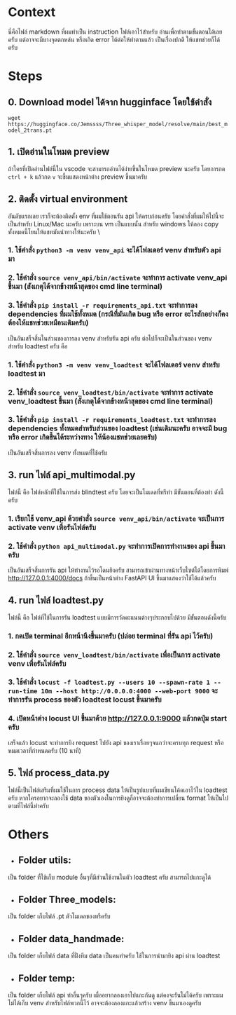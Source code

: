 # Context
นี่คือไฟล์ markdown ที่ผมทำเป็น instruction ไฟล์เอาไว้สำหรับ อ่านเพื่อทำตามขั้นตอนได้เลยครับ แต่อาจจะมีบางจุดตกหล่น หรือเกิด error ได้ต่อให้ทำตามแล้ว เป็นเรื่องปกติ ให้แชทช่วยก็ได้ครับ
# Steps
## 0. Download model ได้จาก hugginface โดยใช้คำสั่ง 
`wget https://huggingface.co/Jemssss/Three_whisper_model/resolve/main/best_model_2trans.pt`
## 1. เปิดอ่านในโหมด preview
ถ้าใครที่เปิดอ่านไฟล์นี้ใน vscode จะสามารถอ่านได้ง่ายขึ้นในโหมด preview นะครับ โดยการกด `ctrl + k` แล้วกด `v` จะขึ้นแสดงหน้าต่าง preview ขึ้นมาครับ
## 2. ติดตั้ง virtual environment
อันดับแรกเลย เราก็จะต้องติดตั้ง env ที่ผมใช้ตอนรัน api ให้ครบก่อนครับ โดยคำสั่งที่ผมให้ไปนี้จะเป็นสำหรับ Linux/Mac นะครับ เพราะบน vm เป็นแบบนั้น สำหรับ windows ให้ลอง copy ทั้งหมดนี้โยนให้แชทมันนำทางให้นะครับ \
### 1. ใช้คำสั่ง `python3 -m venv venv_api` จะได้โฟลเดอร์ venv สำหรับตัว api มา
### 2. ใช้คำสั่ง `source venv_api/bin/activate` จะทำการ activate venv_api ขึ้นมา (สังเกตุได้จากข้างหน้าสุดของ cmd line terminal)
### 3. ใช้คำสั่ง `pip install -r requirements_api.txt` จะทำการลง dependencies ที่ผมใช้ทั้งหมด (กรณีที่มันเกิด bug หรือ error อะไรสักอย่างก็คงต้องให้แชทช่วยเหมือนเดิมครับ)
เป็นอันเสร็จสิ้นในส่วนของการลง venv สำหรับรัน api ครับ ต่อไปก็จะเป็นในส่วนของ venv สำหรับ loadtest ครับ คือ
### 1. ใช้คำสั่ง `python3 -m venv venv_loadtest` จะได้โฟลเดอร์ venv สำหรับ loadtest มา
### 2. ใช้คำสั่ง `source venv_loadtest/bin/activate` จะทำการ activate venv_loadtest ขึ้นมา (สังเกตุได้จากข้างหน้าสุดของ cmd line terminal)
### 3. ใช้คำสั่ง `pip install -r requirements_loadtest.txt` จะทำการลง dependencies ทั้งหมดสำหรับส่วนของ loadtest (เช่นเดิมนะครับ อาจจะมี bug หรือ error เกิดขึ้นได้ระหว่างทาง ให้น้องแชทช่วยเลยครับ)
เป็นอันเสร็จสิ้นการลง venv ทั้งหมดที่ใช้ครับ
## 3. run ไฟล์ api_multimodal.py
ไฟล์นี้ คือ ไฟล์หลักที่ใช้ในการส่ง blindtest ครับ โดยจะเป็นโมเดลที่ทรีทำ มีขั้นตอนที่ต้องทำ ดังนี้ครับ
### 1. เรียกใช้ venv_api ด้วยคำสั่ง `source venv_api/bin/activate` จะเป็นการ activate venv เพื่อรันไฟล์ครับ
### 2. ใช้คำสั่ง `python api_multimodal.py` จะทำการเปิดการทำงานของ api ขึ้นมาครับ
เป็นอันเสร็จสิ้นการรัน api ให้ทำงานไว้รอโดนยิงครับ สามารถเข้าผ่านทางหน้าเว็บไซต์ได้โดยการพิมพ์ http://127.0.0.1:4000/docs ถ้าขึ้นเป็นหน้าต่าง FastAPI UI ขึ้นมาแสดงว่าใช้ได้แล้วครับ
## 4. run ไฟล์ loadtest.py
ไฟล์นี้ คือ ไฟล์ที่ใช้ในการรัน loadtest แบบมีการวัดคะแนนต่างๆประกอบไปด้วย มีขั้นตอนดังนี้ครับ
### 1. กดเปิด terminal อีกหน้านึงขึ้นมาครับ (ปล่อย terminal ที่รัน api ไว้ครับ)
### 2. ใช้คำสั่ง `source venv_loadtest/bin/activate` เพื่อเป็นการ activate venv เพื่อรันไฟล์ครับ
### 3. ใช้คำสั่ง `locust -f loadtest.py --users 10 --spawn-rate 1 --run-time 10m --host http://0.0.0.0:4000 --web-port 9000` จะทำการรัน process ของตัว loadtest locust ขึ้นมาครับ
### 4. เปิดหน้าต่าง locust UI ขึ้นมาด้วย http://127.0.0.1:9000 แล้วกดปุ่ม start ครับ
เสร็จแล้ว locust จะทำการยิง request ไปยัง api ของเราเรื่อยๆจนกว่าจะครบทุก request หรือหมดเวลาที่กำหนดครับ (10 นาที)
## 5. ไฟล์ process_data.py
ไฟล์นี้เป็นไฟล์เสริมที่ผมใช้ในการ process data ให้เป็นรูปแบบที่ผมเขียนโค้ดเอาไว้ใน loadtest ครับ หากใครอยากจะลองใช้ data ของตัวเองในการยิงดูก็อาจจะต้องทำการเปลี่ยน format ให้เป็นไปตามที่ไฟล์นี้ทำครับ
# Others
* ## Folder utils:
เป็น folder ที่ใช้เก็บ module อื่นๆที่มีส่วนใช้งานในตัว loadtest ครับ สามารถไปแกะดูได้
* ## Folder Three_models:
เป็น folder เก็บไฟล์ .pt ตัวโมเดลของทรีครับ
* ## Folder data_handmade:
เป็น folder เก็บไฟล์ data ที่ฝั่งทีม data เป็นคนทำครับ ใช้ในการนำมายิง api ผ่าน loadtest
* ## Folder temp: 
เป็น folder เก็บไฟล์ api ท่าอื่นๆครับ เผื่ออยากลองเอาไปแกะกันดู แต่คงจะรันไม่ได้ครับ เพราะผมไม่ได้เก็บ venv สำหรับไฟล์พวกนี้ไว้ อาจจะต้องลองแกะแล้วสร้าง venv ขึ้นมาเองดูครับ
